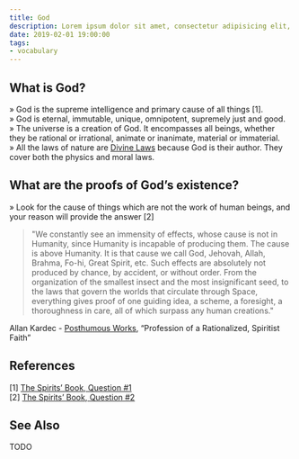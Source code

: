 ```yaml
---
title: God
description: Lorem ipsum dolor sit amet, consectetur adipisicing elit, sed do eiusmod tempor incididunt ut labore et dolore magna aliqua.  TODO
date: 2019-02-01 19:00:00
tags:
- vocabulary
---
```


## What is God?

» God is the supreme intelligence and primary cause of all things [1].  
» God is eternal, immutable, unique, omnipotent, supremely just and good.  
» The universe is a creation of God. It encompasses all beings, whether they be rational or irrational, animate or inanimate, material or immaterial.  
» All the laws of nature are [Divine Laws](/divine-laws) because God is their author. They cover both the physics and moral laws.   

## What are the proofs of God’s existence?
» Look for the cause of things which are not the work of human beings, and your reason will provide the answer [2]

> "We constantly see an immensity of effects, whose cause is not in Humanity, since Humanity is incapable of producing them. The cause is above Humanity. It is that cause we call God, Jehovah, Allah, Brahma, Fo-hi, Great Spirit, etc. Such effects are absolutely not produced by chance, by accident, or without order. From the organization of the smallest insect and the most insignificant seed, to the laws that govern the worlds that circulate through Space, everything gives proof of one guiding idea, a scheme, a foresight, a thoroughness in care, all of which surpass any human creations."

Allan Kardec - [Posthumous Works](/books/allan-kardec/posthmous-works), “Profession of a Rationalized, Spiritist Faith”

## References
[1] [The Spirits’ Book, Question #1](/books/allan-kardec/spirits-book/1)  
[2] [The Spirits’ Book, Question #2](/books/allan-kardec/spirits-book/2)  


## See Also
TODO
